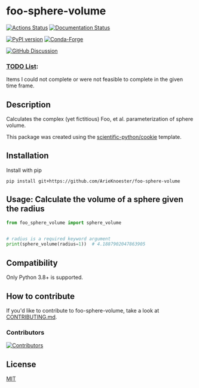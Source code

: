 # foo-sphere-volume

[![Actions Status][actions-badge]][actions-link]
[![Documentation Status][rtd-badge]][rtd-link]

[![PyPI version][pypi-version]][pypi-link]
[![Conda-Forge][conda-badge]][conda-link]

[![GitHub Discussion][github-discussions-badge]][github-discussions-link]

### [TODO List](./TODO.md):

Items I could not complete or were not feasible to complete in the given time
frame.

<!-- SPHINX-START -->

## Description

Calculates the complex (yet fictitious) Foo, et al. parameterization of sphere
volume.

This package was created using the
[scientific-python/cookie](https://github.com/scientific-python/cookie)
template.

## Installation

Install with pip

```
pip install git+https://github.com/ArieKnoester/foo-sphere-volume
```

## Usage: Calculate the volume of a sphere given the radius

```python
from foo_sphere_volume import sphere_volume


# radius is a required keyword argument
print(sphere_volume(radius=1))  # 4.1887902047863905
```

## Compatibility

Only Python 3.8+ is supported.

## How to contribute

If you'd like to contribute to foo-sphere-volume, take a look at
[CONTRIBUTING.md](./.github/CONTRIBUTING.md).

### Contributors

[![Contributors](https://contrib.rocks/image?repo=ArieKnoester/foo-sphere-volume)](https://github.com/ArieKnoester/foo-sphere-volume/graphs/contributors)

## License

[MIT](./LICENSE)

<!-- prettier-ignore-start -->
[actions-badge]:            https://github.com/ArieKnoester/foo-sphere-volume/workflows/CI/badge.svg
[actions-link]:             https://github.com/ArieKnoester/foo-sphere-volume/actions
[conda-badge]:              https://img.shields.io/conda/vn/conda-forge/foo-sphere-volume
[conda-link]:               https://github.com/conda-forge/foo-sphere-volume-feedstock
[github-discussions-badge]: https://img.shields.io/static/v1?label=Discussions&message=Ask&color=blue&logo=github
[github-discussions-link]:  https://github.com/ArieKnoester/foo-sphere-volume/discussions
[pypi-link]:                https://pypi.org/project/foo-sphere-volume/
[pypi-platforms]:           https://img.shields.io/pypi/pyversions/foo-sphere-volume
[pypi-version]:             https://img.shields.io/pypi/v/foo-sphere-volume
[rtd-badge]:                https://readthedocs.org/projects/foo-sphere-volume/badge/?version=latest
[rtd-link]:                 https://foo-sphere-volume.readthedocs.io/en/latest/?badge=latest

<!-- prettier-ignore-end -->

